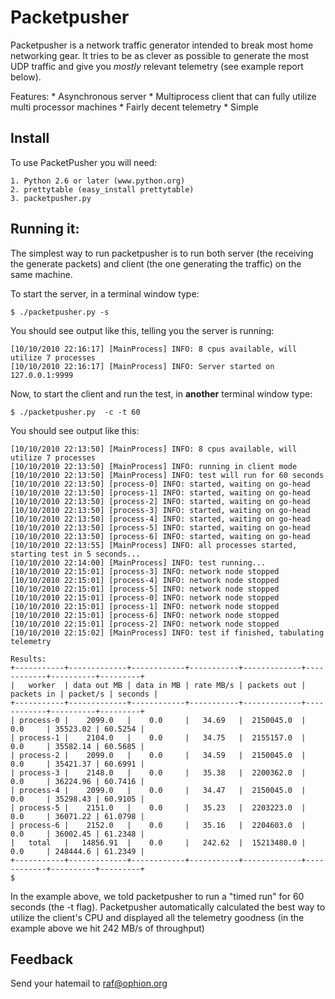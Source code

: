 # Packetpusher

Packetpusher is a network traffic generator intended to break most home networking gear. It tries to be as clever as possible to generate the most UDP traffic and give you *mostly* relevant telemetry (see example report below).

Features:
	* Asynchronous server 
	* Multiprocess client that can fully utilize multi processor machines
	* Fairly decent telemetry
	* Simple


## Install

To use PacketPusher you will need:

	1. Python 2.6 or later (www.python.org)
	2. prettytable (easy_install prettytable)
	3. packetpusher.py

## Running it:

The simplest way to run packetpusher is to run both server (the receiving the generate packets) and client (the one generating the traffic) on the same machine.

To start the server, in a terminal window type:

	$ ./packetpusher.py -s
	
You should see output like this, telling you the server is running:

	[10/10/2010 22:16:17] [MainProcess] INFO: 8 cpus available, will utilize 7 processes
	[10/10/2010 22:16:17] [MainProcess] INFO: Server started on 127.0.0.1:9999

Now, to start the client and run the test, in **another** terminal window type:
	
	$ ./packetpusher.py  -c -t 60
	
You should see output like this:

	[10/10/2010 22:13:50] [MainProcess] INFO: 8 cpus available, will utilize 7 processes
	[10/10/2010 22:13:50] [MainProcess] INFO: running in client mode
	[10/10/2010 22:13:50] [MainProcess] INFO: test will run for 60 seconds
	[10/10/2010 22:13:50] [process-0] INFO: started, waiting on go-head
	[10/10/2010 22:13:50] [process-1] INFO: started, waiting on go-head
	[10/10/2010 22:13:50] [process-2] INFO: started, waiting on go-head
	[10/10/2010 22:13:50] [process-3] INFO: started, waiting on go-head
	[10/10/2010 22:13:50] [process-4] INFO: started, waiting on go-head
	[10/10/2010 22:13:50] [process-5] INFO: started, waiting on go-head
	[10/10/2010 22:13:50] [process-6] INFO: started, waiting on go-head
	[10/10/2010 22:13:55] [MainProcess] INFO: all processes started, starting test in 5 seconds...
	[10/10/2010 22:14:00] [MainProcess] INFO: test running...
	[10/10/2010 22:15:01] [process-3] INFO: network node stopped
	[10/10/2010 22:15:01] [process-4] INFO: network node stopped
	[10/10/2010 22:15:01] [process-5] INFO: network node stopped
	[10/10/2010 22:15:01] [process-0] INFO: network node stopped
	[10/10/2010 22:15:01] [process-1] INFO: network node stopped
	[10/10/2010 22:15:01] [process-6] INFO: network node stopped
	[10/10/2010 22:15:01] [process-2] INFO: network node stopped
	[10/10/2010 22:15:02] [MainProcess] INFO: test if finished, tabulating telemetry

	Results:
	+-----------+-------------+------------+-----------+-------------+------------+----------+---------+
	|   worker  | data out MB | data in MB | rate MB/s | packets out | packets in | packet/s | seconds |
	+-----------+-------------+------------+-----------+-------------+------------+----------+---------+
	| process-0 |    2099.0   |    0.0     |   34.69   |  2150045.0  |    0.0     | 35523.02 | 60.5254 |
	| process-1 |    2104.0   |    0.0     |   34.75   |  2155157.0  |    0.0     | 35582.14 | 60.5685 |
	| process-2 |    2099.0   |    0.0     |   34.59   |  2150045.0  |    0.0     | 35421.37 | 60.6991 |
	| process-3 |    2148.0   |    0.0     |   35.38   |  2200362.0  |    0.0     | 36224.96 | 60.7416 |
	| process-4 |    2099.0   |    0.0     |   34.47   |  2150045.0  |    0.0     | 35298.43 | 60.9105 |
	| process-5 |    2151.0   |    0.0     |   35.23   |  2203223.0  |    0.0     | 36071.22 | 61.0798 |
	| process-6 |    2152.0   |    0.0     |   35.16   |  2204603.0  |    0.0     | 36002.45 | 61.2348 |
	|   total   |   14856.91  |    0.0     |   242.62  |  15213480.0 |    0.0     | 248444.6 | 61.2349 |
	+-----------+-------------+------------+-----------+-------------+------------+----------+---------+
	$ 
	
In the example above, we told packetpusher to run a "timed run" for 60 seconds (the -t flag). Packetpusher automatically calculated the best way to utilize the client's CPU and displayed all the telemetry goodness (in the example above we hit 242 MB/s of throughput)
	

## Feedback
Send your hatemail to raf@ophion.org	

